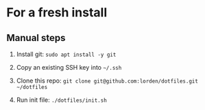# For a fresh install

## Manual steps

1. Install git: `sudo apt install -y git`

1. Copy an existing SSH key into `~/.ssh`

1. Clone this repo: `git clone git@github.com:lorden/dotfiles.git ~/dotfiles`

1. Run init file: `./dotfiles/init.sh`
